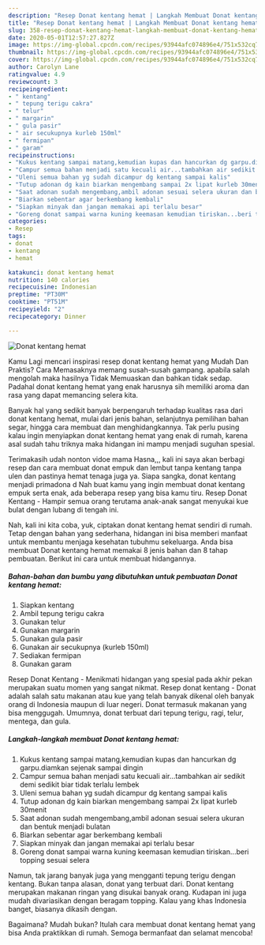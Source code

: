 ```yaml
---
description: "Resep Donat kentang hemat | Langkah Membuat Donat kentang hemat Yang Menggugah Selera"
title: "Resep Donat kentang hemat | Langkah Membuat Donat kentang hemat Yang Menggugah Selera"
slug: 358-resep-donat-kentang-hemat-langkah-membuat-donat-kentang-hemat-yang-menggugah-selera
date: 2020-05-01T12:57:27.827Z
image: https://img-global.cpcdn.com/recipes/93944afc074896e4/751x532cq70/donat-kentang-hemat-foto-resep-utama.jpg
thumbnail: https://img-global.cpcdn.com/recipes/93944afc074896e4/751x532cq70/donat-kentang-hemat-foto-resep-utama.jpg
cover: https://img-global.cpcdn.com/recipes/93944afc074896e4/751x532cq70/donat-kentang-hemat-foto-resep-utama.jpg
author: Carolyn Lane
ratingvalue: 4.9
reviewcount: 3
recipeingredient:
- " kentang"
- " tepung terigu cakra"
- " telur"
- " margarin"
- " gula pasir"
- " air secukupnya kurleb 150ml"
- " fermipan"
- " garam"
recipeinstructions:
- "Kukus kentang sampai matang,kemudian kupas dan hancurkan dg garpu.diamkan sejenak sampai dingin"
- "Campur semua bahan menjadi satu kecuali air...tambahkan air sedikit demi sedikit biar tidak terlalu lembek"
- "Uleni semua bahan yg sudah dicampur dg kentang sampai kalis"
- "Tutup adonan dg kain biarkan mengembang sampai 2x lipat kurleb 30menit"
- "Saat adonan sudah mengembang,ambil adonan sesuai selera ukuran dan bentuk menjadi bulatan"
- "Biarkan sebentar agar berkembang kembali"
- "Siapkan minyak dan jangan memakai api terlalu besar"
- "Goreng donat sampai warna kuning keemasan kemudian tiriskan...beri topping sesuai selera"
categories:
- Resep
tags:
- donat
- kentang
- hemat

katakunci: donat kentang hemat 
nutrition: 140 calories
recipecuisine: Indonesian
preptime: "PT30M"
cooktime: "PT51M"
recipeyield: "2"
recipecategory: Dinner

---
```



![Donat kentang hemat](https://img-global.cpcdn.com/recipes/93944afc074896e4/751x532cq70/donat-kentang-hemat-foto-resep-utama.jpg)

Kamu Lagi mencari inspirasi resep donat kentang hemat yang Mudah Dan Praktis? Cara Memasaknya memang susah-susah gampang. apabila salah mengolah maka hasilnya Tidak Memuaskan dan bahkan tidak sedap. Padahal donat kentang hemat yang enak harusnya sih memiliki aroma dan rasa yang dapat memancing selera kita.

Banyak hal yang sedikit banyak berpengaruh terhadap kualitas rasa dari donat kentang hemat, mulai dari jenis bahan, selanjutnya pemilihan bahan segar, hingga cara membuat dan menghidangkannya. Tak perlu pusing kalau ingin menyiapkan donat kentang hemat yang enak di rumah, karena asal sudah tahu triknya maka hidangan ini mampu menjadi suguhan spesial.

Terimakasih udah nonton vidoe mama Hasna,,, kali ini saya akan berbagi resep dan cara membuat donat empuk dan lembut tanpa kentang tanpa ulen dan pastinya hemat tenaga juga ya. Siapa sangka, donat kentang menjadi primadona d Nah buat kamu yang ingin membuat donat kentang empuk serta enak, ada beberapa resep yang bisa kamu tiru. Resep Donat Kentang - Hampir semua orang terutama anak-anak sangat menyukai kue bulat dengan lubang di tengah ini.


Nah, kali ini kita coba, yuk, ciptakan donat kentang hemat sendiri di rumah. Tetap dengan bahan yang sederhana, hidangan ini bisa memberi manfaat untuk membantu menjaga kesehatan tubuhmu sekeluarga. Anda bisa membuat Donat kentang hemat memakai 8 jenis bahan dan 8 tahap pembuatan. Berikut ini cara untuk membuat hidangannya.

<!--inarticleads1-->

##### Bahan-bahan dan bumbu yang dibutuhkan untuk pembuatan Donat kentang hemat:

1. Siapkan  kentang
1. Ambil  tepung terigu cakra
1. Gunakan  telur
1. Gunakan  margarin
1. Gunakan  gula pasir
1. Gunakan  air secukupnya (kurleb 150ml)
1. Sediakan  fermipan
1. Gunakan  garam


Resep Donat Kentang - Menikmati hidangan yang spesial pada akhir pekan merupakan suatu momen yang sangat nikmat. Resep donat kentang - Donat adalah salah satu makanan atau kue yang telah banyak dikenal oleh banyak orang di Indonesia maupun di luar negeri. Donat termasuk makanan yang bisa menggugah. Umumnya, donat terbuat dari tepung terigu, ragi, telur, mentega, dan gula. 

<!--inarticleads2-->

##### Langkah-langkah membuat Donat kentang hemat:

1. Kukus kentang sampai matang,kemudian kupas dan hancurkan dg garpu.diamkan sejenak sampai dingin
1. Campur semua bahan menjadi satu kecuali air...tambahkan air sedikit demi sedikit biar tidak terlalu lembek
1. Uleni semua bahan yg sudah dicampur dg kentang sampai kalis
1. Tutup adonan dg kain biarkan mengembang sampai 2x lipat kurleb 30menit
1. Saat adonan sudah mengembang,ambil adonan sesuai selera ukuran dan bentuk menjadi bulatan
1. Biarkan sebentar agar berkembang kembali
1. Siapkan minyak dan jangan memakai api terlalu besar
1. Goreng donat sampai warna kuning keemasan kemudian tiriskan...beri topping sesuai selera


Namun, tak jarang banyak juga yang mengganti tepung terigu dengan kentang. Bukan tanpa alasan, donat yang terbuat dari. Donat kentang merupakan makanan ringan yang disukai banyak orang. Kudapan ini juga mudah divariasikan dengan beragam topping. Kalau yang khas Indonesia banget, biasanya dikasih dengan. 

Bagaimana? Mudah bukan? Itulah cara membuat donat kentang hemat yang bisa Anda praktikkan di rumah. Semoga bermanfaat dan selamat mencoba!
